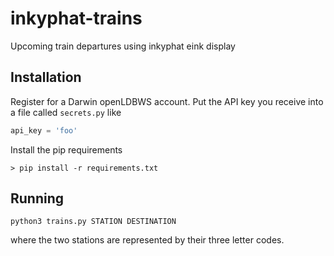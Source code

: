 # inkyphat-trains
Upcoming train departures using inkyphat eink display

## Installation

Register for a Darwin openLDBWS account. Put the API key you receive into a file called `secrets.py` like

```python
api_key = 'foo'
```

Install the pip requirements

```
> pip install -r requirements.txt
```

## Running

```
python3 trains.py STATION DESTINATION
```

where the two stations are represented by their three letter codes.